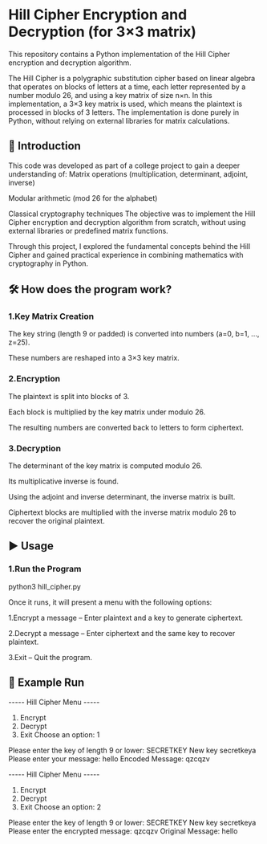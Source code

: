 # Hill Cipher Encryption and Decryption (for 3×3 matrix)
This repository contains a Python implementation of the Hill Cipher encryption and decryption algorithm.

The Hill Cipher is a polygraphic substitution cipher based on linear algebra that operates on blocks of letters at a time, each letter represented by a number modulo 26, and using a key matrix of size n×n.
In this implementation, a 3×3 key matrix is used, which means the plaintext is processed in blocks of 3 letters. The implementation is done purely in Python, without relying on external libraries for matrix calculations.

## 📖 Introduction
This code was developed as part of a college project to gain a deeper understanding of:
Matrix operations (multiplication, determinant, adjoint, inverse)

Modular arithmetic (mod 26 for the alphabet)

Classical cryptography techniques
The objective was to implement the Hill Cipher encryption and decryption algorithm from scratch, without using external libraries or predefined matrix functions.

Through this project, I explored the fundamental concepts behind the Hill Cipher and gained practical experience in combining mathematics with cryptography in Python.

## 🛠 How does the program work?
### 1.Key Matrix Creation
  The key string (length 9 or padded) is converted into numbers (a=0, b=1, ..., z=25).

  These numbers are reshaped into a 3×3 key matrix.

### 2.Encryption
  The plaintext is split into blocks of 3.

  Each block is multiplied by the key matrix under modulo 26.

  The resulting numbers are converted back to letters to form ciphertext.

### 3.Decryption
  The determinant of the key matrix is computed modulo 26.

  Its multiplicative inverse is found.

  Using the adjoint and inverse determinant, the inverse matrix is built.

  Ciphertext blocks are multiplied with the inverse matrix modulo 26 to recover the original plaintext.


## ▶️ Usage
### 1.Run the Program
python3 hill_cipher.py

Once it runs, it will present a menu with the following options:

1.Encrypt a message – Enter plaintext and a key to generate ciphertext.

2.Decrypt a message – Enter ciphertext and the same key to recover plaintext.

3.Exit – Quit the program.


## 📂 Example Run

----- Hill Cipher Menu -----
1. Encrypt
2. Decrypt
3. Exit
Choose an option: 1

Please enter the key of length 9 or lower: SECRETKEY
New key secretkeya
Please enter your message: hello
Encoded Message: qzcqzv


----- Hill Cipher Menu -----
1. Encrypt
2. Decrypt
3. Exit
Choose an option: 2

Please enter the key of length 9 or lower: SECRETKEY
New key secretkeya
Please enter the encrypted message: qzcqzv
Original Message: hello
